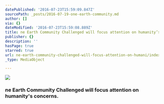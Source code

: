 ```yaml
---
datePublished: '2016-07-23T15:59:09.847Z'
sourcePath: _posts/2016-07-19-one-earth-community.md
author: []
via: {}
dateModified: '2016-07-23T15:59:08.889Z'
title: ne Earth Community Challenged will focus attention on humanity’s concerns.
publisher: {}
description: ''
hasPage: true
starred: true
url: ne-earth-community-challenged-will-focus-attention-on-humani/index.html
_type: MediaObject

---
```

![](https://the-grid-user-content.s3-us-west-2.amazonaws.com/f17a5b33-8042-4ea3-905c-9596dd0d94ea.jpg)

### ne Earth Community Challenged will focus attention on humanity's concerns.